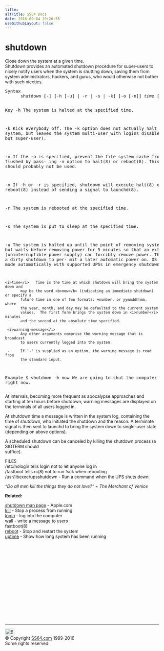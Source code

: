 ```yaml
---
title:
altTitle: SS64 Docs
date: 2016-09-04 19:26:55
useGithubLayout: false
---
```

<!-- #BeginLibraryItem "/Library/head_osx.lbi" --><!-- #EndLibraryItem --><h1>shutdown</h1> 
<p>Close down the system at a given time. <br>
  Shutdown provides an automated shutdown procedure for super-users to nicely 
  notify users when the system is shutting down, saving them from system administrators, 
hackers, and gurus, who would otherwise not bother with such niceties. </p>
<pre>Syntax
      shutdown [-] [-h [-u] | -r | -s | -k] [-o [-n]] <i>time</i> [<i>warning-message</i> ...]

Key
   -h      The system is halted at the specified time.

   -k      Kick everybody off.  The -k option does not actually halt the system, but leaves
           the system multi-user with logins disabled (for all but super-user).

   -n      If the -o is specified, prevent the file system cache from being flushed by pass-
           ing -n option to halt(8) or reboot(8).  This option should probably not be used.

   -o      If -h or -r is specified, shutdown will execute halt(8) or reboot(8) instead of
           sending a signal to launchd(8).

   -r      The system is rebooted at the specified time.

   -s      The system is put to sleep at the specified time.

   -u      The system is halted up until the point of removing system power, but waits
           before removing power for 5 minutes so that an external UPS (uninterruptible
           power supply) can forcibly remove power.  This simulates a dirty shutdown to per-
           mit a later automatic power on. OS X uses this mode automatically with supported
           UPSs in emergency shutdowns.

    <i>time</i>   Time is the time at which shutdown will bring the system down and
           may be the word <b>now</b> (indicating an immediate shutdown) or specify a
           future time in one of two formats: +number, or yymmddhhmm, where
           the year, month, and day may be defaulted to the current system
           values.  The first form brings the system down in <i>number</i> minutes
           and the second at the absolute time specified.

     <i>warning-message</i>
           Any other arguments comprise the warning message that is broadcast
           to users currently logged into the system.

     -     If `-' is supplied as an option, the warning message is read from
           the standard input.

Example
 $ shutdown -h now We are going to shut the computer down right now.</pre>
<p>  At intervals, becoming more frequent as apocalypse approaches and starting at ten hours before shutdown, warning messages are displayed on the terminals of all users logged in. </p>
<p>At shutdown time a message is written in the system log, containing the time of shutdown, who initiated the shutdown and the reason. A terminate signal is then sent to launchd to bring the system down to single-user state (depending 
on above options). </p>
<p>A scheduled shutdown can be canceled by killing the shutdown process (a SIGTERM should<br>
suffice).</p>
<p>FILES<br>
<span class="code">/etc/nologin</span> tells login not to let anyone log in <br>
<span class="code">/fastboot</span> tells rc(8) not to run fsck when rebooting<br>
<span class="code">/usr/libexec/upsshutdown</span> - Run a command when the UPS shuts down. </p>
<p class="quote"><i>“Do all men kill the things they do not love?” ~ The Merchant of Venice</i></p>
<p><b>Related:</b></p>
<p><a href="https://developer.apple.com/legacy/library/documentation/Darwin/Reference/ManPages/man8/shutdown.8.html">shutdown man page</a> - Apple.com<br>
<a href="kill.html">kill</a> - Stop a process from running<br>
<a href="login.html">login</a> - log into the computer<br>
wall - write a message to users<br>
fastboot(8)<br>
<a href="reboot.html">reboot</a>    - Stop and restart the system<br>
<a href="uptime.html">uptime</a> - Show how long system has been running</p><!-- #BeginLibraryItem "/Library/foot_osx.lbi" --><p>
<!-- OSX300 -->
<ins class="adsbygoogle" style="display:inline-block;width:300px;height:250px" data-ad-client="ca-pub-6140977852749469" data-ad-slot="1823340303"></ins>
<script>
(adsbygoogle = window.adsbygoogle || []).push({});
</script></p>
<hr>
<div id="bl" class="footer"><a href="shutdown.html#"><img src="../images/top.png" width="30" height="22" alt="Back to the Top"></a></div>
<div id="br" class="footer, tagline">© Copyright <a href="http://ss64.com/">SS64.com</a> 1999-2016<br>
Some rights reserved</div><!-- #EndLibraryItem -->
